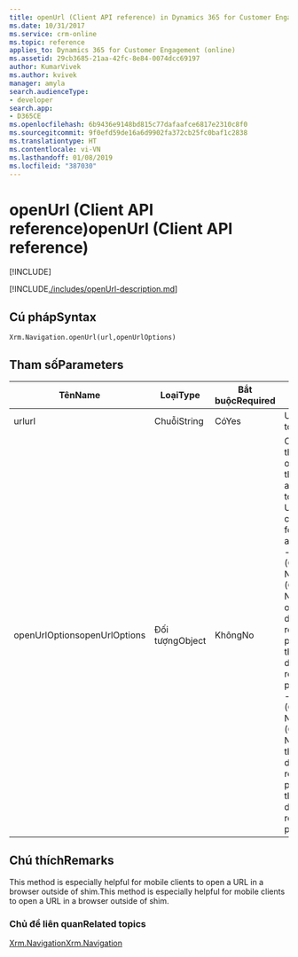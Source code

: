 ```yaml
---
title: openUrl (Client API reference) in Dynamics 365 for Customer Engagement| MicrosoftDocs
ms.date: 10/31/2017
ms.service: crm-online
ms.topic: reference
applies_to: Dynamics 365 for Customer Engagement (online)
ms.assetid: 29cb3685-21aa-42fc-8e84-0074dcc69197
author: KumarVivek
ms.author: kvivek
manager: amyla
search.audienceType:
- developer
search.app:
- D365CE
ms.openlocfilehash: 6b9436e9148bd815c77dafaafce6817e2310c8f0
ms.sourcegitcommit: 9f0efd59de16a6d9902fa372cb25fc0baf1c2838
ms.translationtype: HT
ms.contentlocale: vi-VN
ms.lasthandoff: 01/08/2019
ms.locfileid: "387030"
---
```

# <a name="openurl-client-api-reference"></a><span data-ttu-id="a8b04-102">openUrl (Client API reference)</span><span class="sxs-lookup"><span data-stu-id="a8b04-102">openUrl (Client API reference)</span></span>

[!INCLUDE[](../../../../includes/cc_applies_to_update_9_0_0.md)]

[!INCLUDE[./includes/openUrl-description.md](./includes/openUrl-description.md)]

## <a name="syntax"></a><span data-ttu-id="a8b04-103">Cú pháp</span><span class="sxs-lookup"><span data-stu-id="a8b04-103">Syntax</span></span>

`Xrm.Navigation.openUrl(url,openUrlOptions)`

## <a name="parameters"></a><span data-ttu-id="a8b04-104">Tham số</span><span class="sxs-lookup"><span data-stu-id="a8b04-104">Parameters</span></span>

|<span data-ttu-id="a8b04-105">Tên</span><span class="sxs-lookup"><span data-stu-id="a8b04-105">Name</span></span> |<span data-ttu-id="a8b04-106">Loại</span><span class="sxs-lookup"><span data-stu-id="a8b04-106">Type</span></span> |<span data-ttu-id="a8b04-107">Bắt buộc</span><span class="sxs-lookup"><span data-stu-id="a8b04-107">Required</span></span> |<span data-ttu-id="a8b04-108">Mô tả</span><span class="sxs-lookup"><span data-stu-id="a8b04-108">Description</span></span> |
|---|---|---|---|
|<span data-ttu-id="a8b04-109">url</span><span class="sxs-lookup"><span data-stu-id="a8b04-109">url</span></span>|<span data-ttu-id="a8b04-110">Chuỗi</span><span class="sxs-lookup"><span data-stu-id="a8b04-110">String</span></span>|<span data-ttu-id="a8b04-111">Có</span><span class="sxs-lookup"><span data-stu-id="a8b04-111">Yes</span></span>|<span data-ttu-id="a8b04-112">URL to open.</span><span class="sxs-lookup"><span data-stu-id="a8b04-112">URL to open.</span></span>|
|<span data-ttu-id="a8b04-113">openUrlOptions</span><span class="sxs-lookup"><span data-stu-id="a8b04-113">openUrlOptions</span></span>|<span data-ttu-id="a8b04-114">Đối tượng</span><span class="sxs-lookup"><span data-stu-id="a8b04-114">Object</span></span>|<span data-ttu-id="a8b04-115">Không</span><span class="sxs-lookup"><span data-stu-id="a8b04-115">No</span></span>|<span data-ttu-id="a8b04-116">Options to open the URL.The object contains the following attributes:</span><span class="sxs-lookup"><span data-stu-id="a8b04-116">Options to open the URL.The object contains the following attributes:</span></span><br/><span data-ttu-id="a8b04-117">- **height**: (Optional) Number.</span><span class="sxs-lookup"><span data-stu-id="a8b04-117">- **height**: (Optional) Number.</span></span> <span data-ttu-id="a8b04-118">Height of the window to display the resultant page in pixels.</span><span class="sxs-lookup"><span data-stu-id="a8b04-118">Height of the window to display the resultant page in pixels.</span></span><br/><span data-ttu-id="a8b04-119">- **width**: (Optional) Number.</span><span class="sxs-lookup"><span data-stu-id="a8b04-119">- **width**: (Optional) Number.</span></span> <span data-ttu-id="a8b04-120">Width of the window to display the resultant page in pixels.</span><span class="sxs-lookup"><span data-stu-id="a8b04-120">Width of the window to display the resultant page in pixels.</span></span>|

## <a name="remarks"></a><span data-ttu-id="a8b04-121">Chú thích</span><span class="sxs-lookup"><span data-stu-id="a8b04-121">Remarks</span></span>

<span data-ttu-id="a8b04-122">This method is especially helpful for mobile clients to open a URL in a browser outside of shim.</span><span class="sxs-lookup"><span data-stu-id="a8b04-122">This method is especially helpful for mobile clients to open a URL in a browser outside of shim.</span></span>

 ### <a name="related-topics"></a><span data-ttu-id="a8b04-123">Chủ đề liên quan</span><span class="sxs-lookup"><span data-stu-id="a8b04-123">Related topics</span></span>

[<span data-ttu-id="a8b04-124">Xrm.Navigation</span><span class="sxs-lookup"><span data-stu-id="a8b04-124">Xrm.Navigation</span></span>](../xrm-navigation.md)

